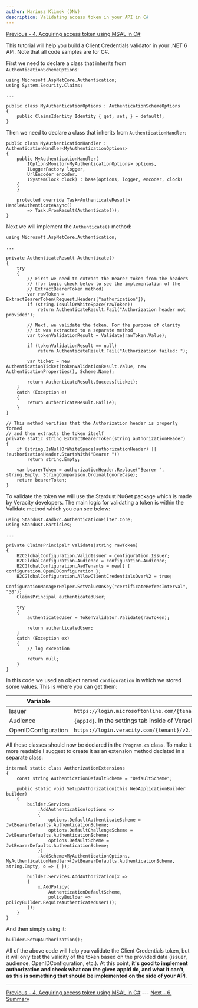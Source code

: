 ```yaml
---
author: Mariusz Klimek (DNV)
description: Validating access token in your API in C#
---
```


[Previous - 4. Acquiring access token using MSAL in C#](4-msal-access-token.md)

This tutorial will help you build a Client Credentials validator in your .NET 6 API. Note that all code samples are for C#.

First we need to declare a class that inherits from `AuthenticationSchemeOptions`:

```
using Microsoft.AspNetCore.Authentication;
using System.Security.Claims;

...

public class MyAuthenticationOptions : AuthenticationSchemeOptions
{
    public ClaimsIdentity Identity { get; set; } = default!;
}
```

Then we need to declare a class that inherits from `AuthenticationHandler`:

```
public class MyAuthenticationHandler : AuthenticationHandler<MyAuthenticationOptions>
{
    public MyAuthenticationHandler(
        IOptionsMonitor<MyAuthenticationOptions> options,
        ILoggerFactory logger,
        UrlEncoder encoder,
        ISystemClock clock) : base(options, logger, encoder, clock)
    {
    }
 
    protected override Task<AuthenticateResult> HandleAuthenticateAsync() 
        => Task.FromResult(Authenticate());
}
```

Next we will implement the `Authenticate()` method:

```
using Microsoft.AspNetCore.Authentication;

...

private AuthenticateResult Authenticate()
{
    try
    {
        // First we need to extract the Bearer token from the headers
        // (for logic check below to see the implementation of the 
        // ExtractBearerToken method)
        var rawToken = ExtractBearerToken(Request.Headers["authorization"]);
        if (string.IsNullOrWhiteSpace(rawToken))
            return AuthenticateResult.Fail("Authorization header not provided");

        // Next, we validate the token. For the purpose of clarity 
        // it was extracted to a separate method
        var tokenValidationResult = Validate(rawToken.Value);

        if (tokenValidationResult == null)
            return AuthenticateResult.Fail("Authorization failed: ");

        var ticket = new AuthenticationTicket(tokenValidationResult.Value, new AuthenticationProperties(), Scheme.Name);

        return AuthenticateResult.Success(ticket);
    }
    catch (Exception e)
    {
        return AuthenticateResult.Fail(e);
    }
}

// This method verifies that the Authorization header is properly formed
// and then extracts the token itself
private static string ExtractBearerToken(string authorizationHeader)
{
    if (string.IsNullOrWhiteSpace(authorizationHeader) || !authorizationHeader.StartsWith("Bearer "))
        return string.Empty;

    var bearerToken = authorizationHeader.Replace("Bearer ", string.Empty, StringComparison.OrdinalIgnoreCase);
    return bearerToken;
}
```

To validate the token we will use the Stardust NuGet package which is made by Veracity developers. The main logic for validating a token is within the Validate method which you can see below:

```
using Stardust.Aadb2c.AuthenticationFilter.Core;
using Stardust.Particles;

...

private ClaimsPrincipal? Validate(string rawToken)
{
    B2CGlobalConfiguration.ValidIssuer = configuration.Issuer;
    B2CGlobalConfiguration.Audience = configuration.Audience;
    B2CGlobalConfiguration.AadTenants = new[] { configuration.OpenIDConfiguration };
    B2CGlobalConfiguration.AllowClientCredentialsOverV2 = true;
    ConfigurationManagerHelper.SetValueOnKey("certificateRefresInterval", "30");
    ClaimsPrincipal authenticatedUser;

    try
    {
        authenticatedUser = TokenValidator.Validate(rawToken);

        return authenticatedUser;
    }
    catch (Exception ex)
    {
        // log exception

        return null;
    }
}
```

In this code we used an object named `configuration` in which we stored some values. This is where you can get them:

|Variable|Where to get it|
|--|--|
|Issuer|`https://login.microsoftonline.com/{tenant}/v2.0/;https://dnvglb2cprod.b2clogin.com/{tenant}/v2.0/;https://login.veracity.com/{tenant}/v2.0/`|
|Audience|`{appId}`. In the settings tab inside of Veracity Resource.|
|OpenIDConfiguration|`https://login.veracity.com/{tenant}/v2.0/.well-known/openid-configuration?p=B2C_1A_SignInWithADFSIdp`|

All these classes should now be declared in the `Program.cs` class. To make it more readable I suggest to create it as an extension method declated in a separate class:

```
internal static class AuthorizationExtensions
{
    const string AuthenticationDefaultScheme = "DefaultScheme";

    public static void SetupAuthorization(this WebApplicationBuilder builder)
    {
        builder.Services
            .AddAuthentication(options =>
            {
                options.DefaultAuthenticateScheme = JwtBearerDefaults.AuthenticationScheme;
                options.DefaultChallengeScheme = JwtBearerDefaults.AuthenticationScheme;
                options.DefaultScheme = JwtBearerDefaults.AuthenticationScheme;
            })
            .AddScheme<MyAuthenticationOptions, MyAuthenticationHandler>(JwtBearerDefaults.AuthenticationScheme, string.Empty, o => { });

        builder.Services.AddAuthorization(x =>
        {
            x.AddPolicy(
                AuthenticationDefaultScheme,
                policyBuilder => policyBuilder.RequireAuthenticatedUser());
        });
    }
}
```

And then simply using it:

```
builder.SetupAuthorization();
```

All of the above code will help you validate the Client Credentials token, but it will only test the validity of the token based on the provided data (issuer, audience, OpenIDConfiguration, etc.). At this point, **it's good to implement authorization and check what can the given appId do, and what it can't, as this is something that should be implemented on the side of your API**.

---

[Previous - 4. Acquiring access token using MSAL in C#](4-msal-access-token.md) --- [Next - 6. Summary](6-summary.md)
